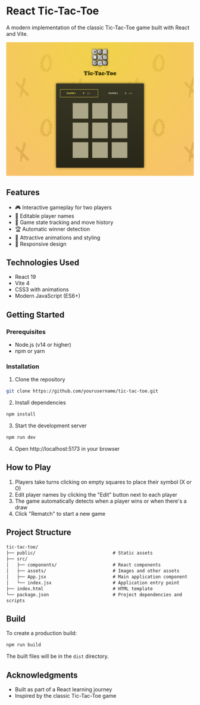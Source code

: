 # React Tic-Tac-Toe

A modern implementation of the classic Tic-Tac-Toe game built with React and Vite.

![Game Screenshot](public/project-thumbnail.png)

## Features

- 🎮 Interactive gameplay for two players
- 📝 Editable player names
- 🔄 Game state tracking and move history
- 🏆 Automatic winner detection
- 🎨 Attractive animations and styling
- 📱 Responsive design

## Technologies Used

- React 19
- Vite 4
- CSS3 with animations
- Modern JavaScript (ES6+)

## Getting Started

### Prerequisites

- Node.js (v14 or higher)
- npm or yarn

### Installation

1. Clone the repository
```sh
git clone https://github.com/yourusername/tic-tac-toe.git
```

2. Install dependencies
```sh
npm install
```

3. Start the development server
```sh
npm run dev
```

4. Open http://localhost:5173 in your browser

## How to Play

1. Players take turns clicking on empty squares to place their symbol (X or O)
2. Edit player names by clicking the "Edit" button next to each player
3. The game automatically detects when a player wins or when there's a draw
4. Click "Rematch" to start a new game

## Project Structure

```
tic-tac-toe/
├── public/								# Static assets
├── src/
│   ├── components/						# React components
│   ├── assets/							# Images and other assets
│   ├── App.jsx							# Main application component
│   └── index.jsx						# Application entry point
├── index.html							# HTML template
└── package.json						# Project dependencies and scripts
```

## Build

To create a production build:

```sh
npm run build
```

The built files will be in the `dist` directory.

## Acknowledgments

- Built as part of a React learning journey
- Inspired by the classic Tic-Tac-Toe game